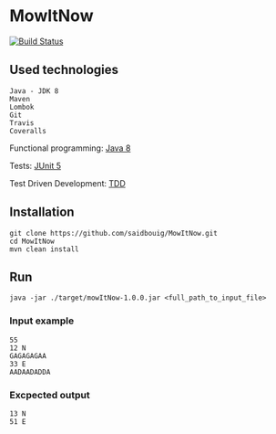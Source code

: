 # MowItNow

[![Build Status](https://travis-ci.org/saidbouig/MowItNow.svg?branch=master)](https://travis-ci.org/saidbouig/MowItNow)

## Used technologies

    Java - JDK 8
    Maven
    Lombok
    Git
    Travis
    Coveralls
    
   Functional programming: [Java 8](https://www.oracle.com/technetwork/java/javase/downloads/jdk8-downloads-2133151.html)
   
   Tests: [JUnit 5](https://junit.org/junit5/)
   
   Test Driven Development: [TDD](https://en.wikipedia.org/wiki/Test-driven_development)
    
## Installation

    git clone https://github.com/saidbouig/MowItNow.git
    cd MowItNow
    mvn clean install
    
## Run
    
    java -jar ./target/mowItNow-1.0.0.jar <full_path_to_input_file>
    
### Input example

    55
    12 N
    GAGAGAGAA
    33 E
    AADAADADDA

### Excpected output

    13 N
    51 E
